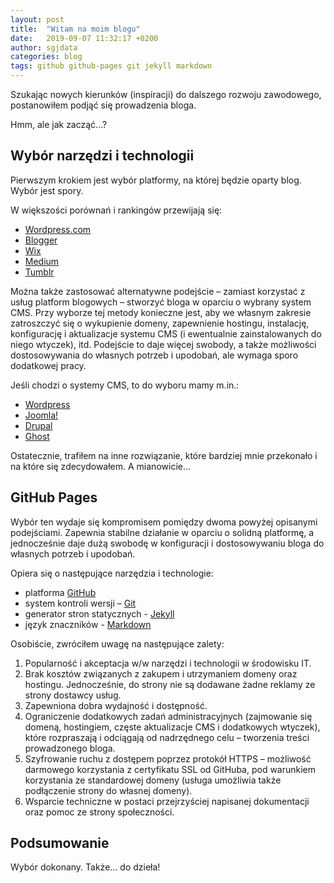 ```yaml
---
layout: post
title:  "Witam na moim blogu"
date:   2019-09-07 11:32:17 +0200
author: sgjdata
categories: blog
tags: github github-pages git jekyll markdown 
---
```



Szukając nowych kierunków (inspiracji) do dalszego rozwoju zawodowego,
postanowiłem podjąć się prowadzenia bloga.

Hmm, ale jak zacząć...?

Wybór narzędzi i technologii
----------------------------

Pierwszym krokiem jest wybór platformy, na której będzie oparty blog.
Wybór jest spory.

W większości porównań i rankingów przewijają się:

-   [Wordpress.com](https://wordpress.com/)
-   [Blogger](https://www.blogger.com/)
-   [Wix](https://pl.wix.com/)
-   [Medium](https://medium.com/)
-   [Tumblr](https://www.tumblr.com/)

Można także zastosować alternatywne podejście – zamiast korzystać z
usług platform blogowych – stworzyć bloga w oparciu o wybrany system
CMS. Przy wyborze tej metody konieczne jest, aby we własnym zakresie
zatroszczyć się o wykupienie domeny, zapewnienie hostingu, instalację,
konfigurację i aktualizacje systemu CMS (i ewentualnie zainstalowanych
do niego wtyczek), itd. Podejście to daje więcej swobody, a także
możliwości dostosowywania do własnych potrzeb i upodobań, ale wymaga
sporo dodatkowej pracy.

Jeśli chodzi o systemy CMS, to do wyboru mamy m.in.:

-   [Wordpress](https://wordpress.org/)
-   [Joomla!](https://www.joomla.org/)
-   [Drupal](https://www.drupal.org/)
-   [Ghost](https://ghost.org/)

Ostatecznie, trafiłem na inne rozwiązanie, które bardziej mnie
przekonało i na które się zdecydowałem. A mianowicie...

GitHub Pages
------------

Wybór ten wydaje się kompromisem pomiędzy dwoma powyżej opisanymi
podejściami. Zapewnia stabilne działanie w oparciu o solidną platformę,
a jednocześnie daje dużą swobodę w konfiguracji i dostosowywaniu bloga
do własnych potrzeb i upodobań.

Opiera się o następujące narzędzia i technologie:

-   platforma
    [Git](https://github.com/)[H](https://github.com/)[ub](https://github.com/)
-   system kontroli wersji – [Git](https://git-scm.com/)
-   generator stron statycznych - [Jekyll](https://jekyllrb.com/)
-   język znaczników -
    [Markdown](https://daringfireball.net/projects/markdown/)

Osobiście, zwróciłem uwagę na następujące zalety:

1.  Popularność i akceptacja w/w narzędzi i technologii w środowisku IT.
2.  Brak kosztów związanych z zakupem i utrzymaniem domeny
    oraz hostingu. Jednocześnie, do strony nie są dodawane żadne reklamy
    ze strony dostawcy usług.
3.  Zapewniona dobra wydajność i dostępność.
4.  Ograniczenie dodatkowych zadań administracyjnych (zajmowanie się
    domeną, hostingiem, częste aktualizacje CMS i dodatkowych wtyczek),
    które rozpraszają i odciągają od nadrzędnego celu – tworzenia treści
    prowadzonego bloga.
5.  Szyfrowanie ruchu z dostępem poprzez protokół HTTPS – możliwość
    darmowego korzystania z certyfikatu SSL od GitHuba, pod warunkiem
    korzystania ze standardowej domeny (usługa umożliwia także
    podłączenie strony do własnej domeny).
6.  Wsparcie techniczne w postaci przejrzyściej napisanej dokumentacji
    oraz pomoc ze strony społeczności.

Podsumowanie
------------

Wybór dokonany. Także… do dzieła!
